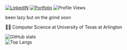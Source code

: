 <!-- https://img.shields.io/static/v1?label=LinkedIN&message=%20&color=blue&logo=linkedin -->
[![LinkedIN](https://img.shields.io/static/v1?label=LinkedIN&message=%20&color=blue&logo=linkedin)](https://www.linkedin.com/in/bishal0922/) 
[![Portfolio](https://img.shields.io/static/v1?label=Portfolio&message=%20&color=green)](https://www.bishalgiri.com/)
![Profile Views](https://komarev.com/ghpvc/?username=bishal0922&color=lightgrey)

been lazy but on the grind soon

👨‍🎓 Computer Science at University of Texas at Arlington  

![GitHub stats](https://github-readme-stats.vercel.app/api?username=bishal0922&show_icons=true&theme=github_dark)  
![Top Langs](https://github-readme-stats.vercel.app/api/top-langs/?username=bishal0922&layout=compact)


